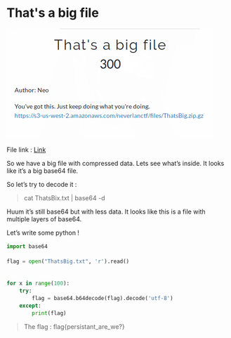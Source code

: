 # That's a big file

![](./img/1.png#center)

File link : [Link](https://s3-us-west-2.amazonaws.com/neverlanctf/files/ThatsBig.zip.gz)

So we have a big file with compressed data. Lets see what’s inside. It looks like it’s a big base64 file.

So let’s try to decode it :

> cat ThatsBix.txt | base64 -d

Huum it’s still base64 but with less data. It looks like this is a file with multiple layers of base64.

Let’s write some python !

```python
import base64

flag = open("ThatsBig.txt", 'r').read()


for x in range(100):
    try:
        flag = base64.b64decode(flag).decode('utf-8')
    except:
        print(flag)
```

> The flag : flag{persistant_are_we?}